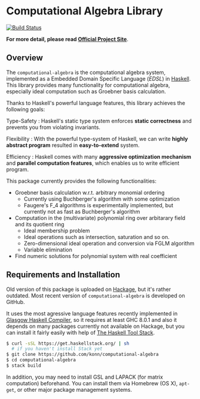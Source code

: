 Computational Algebra Library
==============================
[![Build Status](https://travis-ci.org/konn/computational-algebra.png?branch=master)](https://travis-ci.org/konn/computational-algebra)

**For more detail, please read [Official Project Site](http://konn.github.io/computational-algebra/)**.

Overview
--------
The `computational-algebra` is the computational algebra system, implemented as a Embedded Domain Specific Language (*EDSL*) in [Haskell](https://www.haskell.org).
This library provides many functionality for computational algebra, especially ideal computation such as Groebner basis calculation.

Thanks to Haskell's powerful language features, this library achieves the following goals:

Type-Safety
:   Haskell's static type system enforces **static correctness** and prevents you from violating invariants. 

Flexibility
:   With the powerful type-system of Haskell,
    we can write **highly abstract program** resulted in **easy-to-extend** system.

Efficiency
:   Haskell comes with many **aggressive optimization mechanism** and **parallel computation features**,
    which enables us to write efficient program.

This package currently provides the following functionalities:

* Groebner basis calculation w.r.t. arbitrary monomial ordering
    * Currently using Buchberger's algorithm with some optimization
    * Faugere's F_4 algorithms is experimentally implemented,
	  but currently not as fast as Buchberger's algorithm 
* Computation in the (multivariate) polynomial ring over arbitarary field and its quotient ring
    * Ideal membership problem
    * Ideal operations such as intersection, saturation and so on.
    * Zero-dimensional ideal operation and conversion via FGLM algorithm
    * Variable elimination
* Find numeric solutions for polynomial system with real coefficient

Requirements and Installation
------------------------------
Old version of this package is uploaded on [Hackage](http://hackage.haskell.org/package/computational-algebra), but it's rather outdated.
Most recent version of `computational-algebra` is developed on GitHub.

It uses the most agressive language features recently implemented in [Glasgow Haskell Compiler](https://www.haskell.org/ghc/), so it requires at least GHC 8.0.1 and
also it depends on many packages currently not available on Hackage, but you can install it fairly easily with help of [The Haskell Tool Stack](https://docs.haskellstack.org/en/stable/README/).

```zsh
$ curl -sSL https://get.haskellstack.org/ | sh
  # if you haven't install Stack yet
$ git clone https://github.com/konn/computational-algebra
$ cd computational-algebra
$ stack build
```

In addition, you may need to install GSL and LAPACK (for matrix computation) beforehand.
You can install them via Homebrew (OS X), `apt-get`, or other major package management systems.
